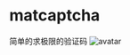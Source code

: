 # matcaptcha
简单的求极限的验证码
![avatar](https://www.xnpu.top/wp-content/uploads/2022/01/Snipaste_2022-01-20_17-37-54.jpg)
